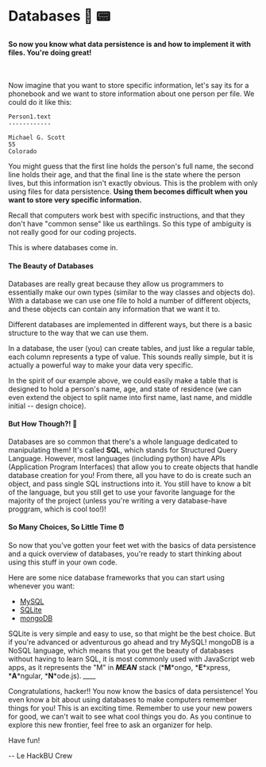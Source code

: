 # Databases 📠 📟

#### So now you know what data persistence is and how to implement it with files. You're doing great!

<br>

Now imagine that you want to store specific information, let's say its for a phonebook and we want to store information about one person per file. We could do it like this:

```
Person1.text
------------

Michael G. Scott
55
Colorado

```

You might guess that the first line holds the person's full name, the second line holds their age, and that the final line is the state where the person lives, but this information isn't exactly obvious. This is the problem with only using files for data persistence. **Using them becomes difficult when you want to store very specific information.**

Recall that computers work best with specific instructions, and that they don't have "common sense" like us earthlings. So this type of ambiguity is not really good for our coding projects.

This is where databases come in.

#### The Beauty of Databases

Databases are really great because they allow us programmers to essentially make our own types (similar to the way classes and objects do). With a database we can use one file to hold a number of different objects, and these objects can contain any information that we want it to.

Different databases are implemented in different ways, but there is a basic structure to the way that we can use them.

In a database, the user (you) can create tables, and just like a regular table, each column represents a type of value. This sounds really simple, but it is actually a powerful way to make your data very specific.

In the spirit of our example above, we could easily make a table that is designed to hold a person's name, age, and state of residence (we can even extend the object to split name into first name, last name, and middle initial -- design choice).

#### But How Though?! 🧐

Databases are so common that there's a whole language dedicated to manipulating them! It's called __SQL__, which stands for Structured Query Language. However, most languages (including python) have APIs (Application Program Interfaces) that allow you to create objects that handle database creation for you! From there, all you have to do is create such an object, and pass single SQL instructions into it. You still have to know a bit of the language, but you still get to use your favorite language for the majority of the project (unless you're writing a very database-have proggram, which is cool too!)!

#### So Many Choices, So Little Time ⏰

So now that you've gotten your feet wet with the basics of data persistence and a quick overview of databases, you're ready to start thinking about using this stuff in your own code.

Here are some nice database frameworks that you can start using whenever you want:

* [MySQL](https://www.mysql.com/)
* [SQLite](https://www.mysql.com/)
* [mongoDB](https://www.mongodb.com/)

SQLite is very simple and easy to use, so that might be the best choice. But if you're advanced or adventurous go ahead and try MySQL! mongoDB is a NoSQL language, which means that you get the beauty of databases without having to learn SQL, it is most commonly used with JavaScript web apps, as it represents the "M" in *__MEAN__* stack (*__M__*ongo, *__E__*xpress, *__A__*ngular, *__N__*ode.js). *____*

Congratulations, hacker!! You now know the basics of data persistence! You even know a bit about using databases to make computers remember things for you! This is an exciting time. Remember to use your new powers for good, we can't wait to see what cool things you do. As you continue to explore this new frontier, feel free to ask an organizer for help.

Have fun!

-- Le HackBU Crew
